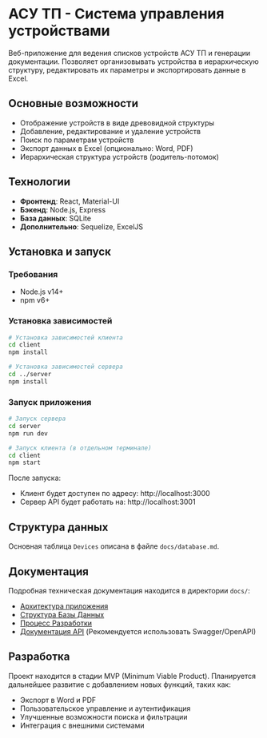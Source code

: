 # АСУ ТП - Система управления устройствами

Веб-приложение для ведения списков устройств АСУ ТП и генерации документации. Позволяет организовывать устройства в иерархическую структуру, редактировать их параметры и экспортировать данные в Excel.

## Основные возможности

- Отображение устройств в виде древовидной структуры
- Добавление, редактирование и удаление устройств
- Поиск по параметрам устройств
- Экспорт данных в Excel (опционально: Word, PDF)
- Иерархическая структура устройств (родитель-потомок)

## Технологии

- **Фронтенд**: React, Material-UI
- **Бэкенд**: Node.js, Express
- **База данных**: SQLite
- **Дополнительно**: Sequelize, ExcelJS

## Установка и запуск

### Требования
- Node.js v14+
- npm v6+

### Установка зависимостей

```bash
# Установка зависимостей клиента
cd client
npm install

# Установка зависимостей сервера
cd ../server
npm install
```

### Запуск приложения

```bash
# Запуск сервера
cd server
npm run dev

# Запуск клиента (в отдельном терминале)
cd client
npm start
```

После запуска:
- Клиент будет доступен по адресу: http://localhost:3000
- Сервер API будет работать на: http://localhost:3001

## Структура данных

Основная таблица `Devices` описана в файле `docs/database.md`.

## Документация

Подробная техническая документация находится в директории `docs/`:

*   [Архитектура приложения](docs/architecture.md)
*   [Структура Базы Данных](docs/database.md)
*   [Процесс Разработки](docs/development_workflow.md)
*   [Документация API](docs/api.md) (Рекомендуется использовать Swagger/OpenAPI)

## Разработка

Проект находится в стадии MVP (Minimum Viable Product). Планируется дальнейшее развитие с добавлением новых функций, таких как:
- Экспорт в Word и PDF
- Пользовательское управление и аутентификация
- Улучшенные возможности поиска и фильтрации
- Интеграция с внешними системами 